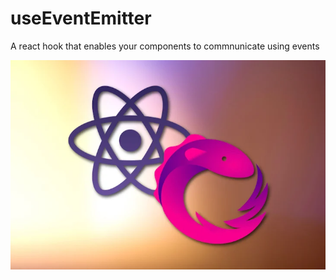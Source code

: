 # useEventEmitter
A react hook that enables your components to commnunicate using events

![Alt text](https://raw.githubusercontent.com/shivs077/useEventEmitter/master/public/images/rxjs-react.jpeg)
